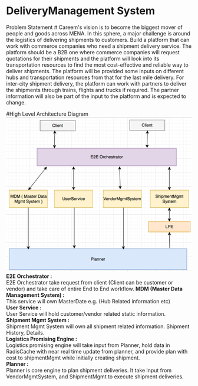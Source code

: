 # DeliveryManagement System

Problem Statement #
Careem's vision is to become the biggest mover of people and goods across MENA. In this sphere, a major challenge is around the logistics of delivering shipments to customers. Build a platform that can work with commerce companies who need a shipment delivery service. The platform should be a B2B one where commerce companies will request quotations for their shipments and the platform will look into its transportation resources to find the most cost-effective and reliable way to deliver shipments. The platform will be provided some inputs on different hubs and transportation resources from that for the last mile delivery. For inter-city shipment delivery, the platform can work with partners to deliver the shipments through trains, flights and trucks if required. The partner information will also be part of the input to the platform and is expected to change.

#High Level Architecture Diagram <br />
![alt tag](https://github.com/naveennahata/deliverymgmt/blob/master/architecture.png)
<br />
<b>E2E Orchestrator :</b> <br />
E2E Orchestrator take request from client (Client can be customer or vendor) and take care of entire End to End workflow.
<b>MDM (Master Data Management System) :</b> <br />
This service will own MasterDate e.g. (Hub Related information etc) <br />
<b>User Service : </b><br />
User Service will hold customer/vendor related static information. <br />
<b>Shipment Mgmt System : </b><br />
Shipment Mgmt System will own all shipment related information. Shipment History, Details. <br />
<b>Logistics Promising Engine : </b><br />
Logistics promising engine will take input from Planner, hold data in RadisCache with near real time update from planner, and provide plan with cost to shipmentMgmt while initially creating shipment. <br />
<b>Planner : </b><br />
Planner is core engine to plan shipment deliveries. It take input from VendorMgmtSystem, and ShipmentMgmt to execute shipment deliveries. <br />


